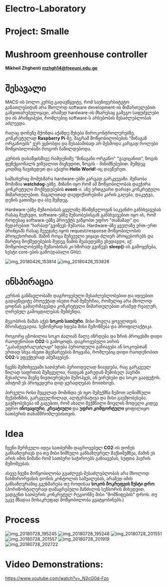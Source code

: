 # Electro-Laboratory
# Project: Smalle 
# Mushroom greenhouse controller


**Mikheil Zhghenti** **mzhgh14@freeuni.edu.ge**
# შესავალი
MACS-ის ბოლო კურსე გადავწყვიტე, რომ საუნივერსიტეტო განათლებიდან არა მხოლოდ software development-ის მიმართულებით განვითარებულიყავი, არამედ hardware-ის მხარესაც გამეგო საფუძვლები და ის პრინციპები, რომლებიც software-ს არსებობის შესაძლებლობას აძლევდა.

რაღაც დონეზე მქონდა აქამდე შეხება მიროკონტროლერებზე, კონკრეტულად **Raspberry Pi**-ზე, მაგრამ მოწყობილობების "შინაგან ორგანოებს" ვერ ვცნობდი და შესაბამისად არ მესმოდა კარგად როლები მოწყობილობაში როგორ ნაწილდებოდა.

კურსის დასაწყისშივე რამდენიმე "შინაგანი ორგანო" "გავიცანით", ზოგის ფუნქციონალს ვიზუალით მივხვდით, ზოგის - მინიშნებებით. შემდეგ კოდშიც ჩავიხედეთ და აქაური **Hello World!**-იც დავწერეთ.

სამსახურიც მომეხმარა hardware-ებში კარგად გარკვევაში. მუშაობა მომიწია **watchdog**-ებზე. მიზანი იყო რომ ამ მოწყობილობას დაეჭირა კონკრეტული მოქმედებების **event**-ი. ანუ ერთგვარი დარაჯი კონკრეტული მიმართულებით. მაგალითად დაეფიქსირებინა კარის გაღება, დაკეტვა, დენის გათიშვა და ასე შემდეგ.

Hardware-ებზე მუშაობისას ყველაზე მნიშვნელოვან საკვანძო განსხვავებას რასაც შევხვდი, software-ებზე მუშაობებისგან განსხვავებით იყო ის, რომ როდესაც software-ებზე პროექტს ვაწყობთ უფრო "თამამად" და შედარებით "ხარბად"გვიწევს მუშაობა. Hardware-ბზე ყველაზე ერთ-ერთ პრინციპს რასაც შევეჯახე იყოს request/response მოწყობილობის პროცესორთან. მაშინ როცა შეჩვეული ვიყავი ძლიერ პროცესორებს და მარტივ მოქმედებების შედეგ წამის მეასედებზე ვხედავდი, აქ მოწყობილობებზე მუშაობისას კი ხშირად გვიწევს **sleep()**-ის გამოყენება, სუსტი core-ების გამო(დაბალი GHz).

![img_20180426_153814](https://user-images.githubusercontent.com/11095204/39304734-b96cb490-496b-11e8-8fbf-1888fd913792.jpg)
![img_20180426_153828](https://user-images.githubusercontent.com/11095204/39304735-b9c7586e-496b-11e8-9f28-585a4e76d4e8.jpg)

# ინსპირაცია
კურსის განმავლობაში დაგროვებული შესაძლებლობებით და იდეებით გადავწყვიტე პროექტად ისეთი რამ შემერჩია, რომელიც არა მხოლოდ ცოდნას გამიღრმავებდა კონკრეტული მიმართულებით არამედ რეალურ, ღირებულ გამოცდილებას შემძენდა.

მეგობრის მამას აქვს **სოკოს სათბური**. მისი მოვლა ყოველთვის შრომატევადია. სეზონურად ხდება მისი შემოწმება და პროფილაქტიკა.

როგორც ცნობილია სოკო ძალიან მალე იზრდება და ზრის პროცესში დიდი რაოდენობით **CO2**-ს გამოყოფს. დაგროვებული აირის *"გასანეიტრალებლად"* ხდება პერიოდული განიავება ან სოკოებთან ერთად სხვა ისეთი მცენარეების მოყვანა, რომლებიც დიდი რაოდენობით **CO2**-ს ეფექტურად ამუშავებენ.

ჩვენს შემთხვევაში სათბურის პერიოდულად ნიავდება, რაც გარკვეულ წილად საფრთის შემცველია, რადგან გარედან შემოსულ ჰაერში შესაძლოა მავნე ნივთიერებები შემოჰყეს, ან ვირუსები და სოკო გააფუჭოს. ამიტომ ეს პროცედურა დიდ ყურადღებას მოითხოვს.

პირველი რისი შეცვლად მომინდა ეს იყო შემექმნა ზემოთ აღნიშნული მექანიზმის, გარკვეულწილად, ალტერნატივა და მისი გაუმჯობესება. გაუმჯობესება იმ გაგებით, რომ ახალი შექმნილი მოვლის მოდელი კიდევ უფრო **ინოვაციური**, **კრეატიული** და **უფრო კომფორტული** ყოფილიყო სათბურის თანამშრომლებისთვის.

# Idea

ჩვენი შერჩეული იდეა სათბურში დაგროვებულ **CO2**-ის დონეს განსაზღვრავს და თუ მისი ნიშნული განსაზღვრულ მაქსიმუმზეა, მაშინ ეს არის იმის ნიშანი რომ სათბური საჭიროებს განიავებას, სუფთა ჰაერის შემოშვებას.

ასევე ჩვენი მოწყობილობა გვაძლევს შესაძლებლობას არა მხოლოდ ნახშირორჟანის დონის კონტოლის საშუალებას, არამედ იმის განსაზღვრაშიც გვეხმარება თუ როდისაა **სოკოს მოკრეფვის ზუსტი დრო**. (ჰორიზონტალურად დამაგრებული მანძილის სენსორის მიხედვით, ვადგენთ სათბურის კონკრეტულ რეგიონზე მისი "მომწიფების" დროს. თუ უკვე მზადაა მოსაკრეფად მოწყობილობა გვატყობინებს.)




# Process

![img_20180728_195245](https://user-images.githubusercontent.com/11095204/43365494-d1c08360-933e-11e8-8cab-1460e3997349.jpg)
![img_20180728_195248](https://user-images.githubusercontent.com/11095204/43365495-d1e5474a-933e-11e8-99bb-2d0365710921.jpg)
![img_20180728_201551](https://user-images.githubusercontent.com/11095204/43365496-d209b76a-933e-11e8-815c-d08b3a9062d6.jpg)
![img_20180728_201557](https://user-images.githubusercontent.com/11095204/43365497-d22c4ece-933e-11e8-8c5a-b7f067c0c537.jpg)
![img_20180728_201919](https://user-images.githubusercontent.com/11095204/43365532-2f16824e-933f-11e8-9474-2a0544a77201.jpg)
![img_20180728_202722](https://user-images.githubusercontent.com/11095204/43365499-d2708bd4-933e-11e8-8229-14d4631974c3.jpg)


# Video Demonstrations:
https://www.youtube.com/watch?v=_N2cG0d-Fzo

